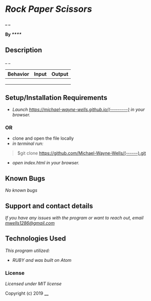# _Rock Paper Scissors_

#### _  _

#### By _****_

## Description

_ _

|Behavior|Input|Output|
|---|---|---|
|   |   |   |
|   |   |   |
|   |   |   |

## Setup/Installation Requirements

* _Launch <https://michael-wayne-wells.github.io/(---------)> in your browser._
### OR ###
* clone and open the file locally
* _in terminal run:_
>$git clone https://github.com/Michael-Wayne-Wells/(------).git
* _open index.html in your browser._



## Known Bugs

_No known bugs_

## Support and contact details

_If you have any issues with the program or want to reach out, email [mwells1286@gmail.com](href="mailto:mwells1286@gmail.com")_

## Technologies Used

_This program utilized:_
* _RUBY_
_and was built on Atom_
### License

*Licensed under MIT license*

Copyright (c) 2019 **__**
